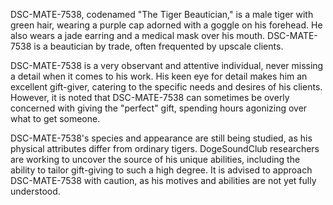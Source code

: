 DSC-MATE-7538, codenamed "The Tiger Beautician," is a male tiger with green hair, wearing a purple cap adorned with a goggle on his forehead. He also wears a jade earring and a medical mask over his mouth. DSC-MATE-7538 is a beautician by trade, often frequented by upscale clients.

DSC-MATE-7538 is a very observant and attentive individual, never missing a detail when it comes to his work. His keen eye for detail makes him an excellent gift-giver, catering to the specific needs and desires of his clients. However, it is noted that DSC-MATE-7538 can sometimes be overly concerned with giving the "perfect" gift, spending hours agonizing over what to get someone.

DSC-MATE-7538's species and appearance are still being studied, as his physical attributes differ from ordinary tigers. DogeSoundClub researchers are working to uncover the source of his unique abilities, including the ability to tailor gift-giving to such a high degree. It is advised to approach DSC-MATE-7538 with caution, as his motives and abilities are not yet fully understood.